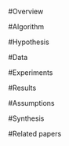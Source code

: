 #Overview


#Algorithm


#Hypothesis


#Data


#Experiments


#Results


#Assumptions


#Synthesis


#Related papers
